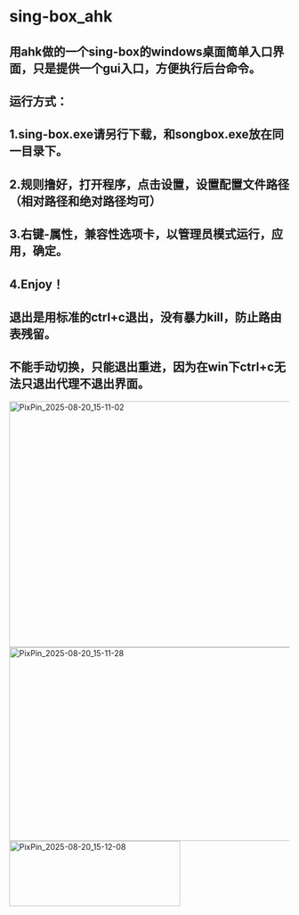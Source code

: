 # sing-box_ahk
## 用ahk做的一个sing-box的windows桌面简单入口界面，只是提供一个gui入口，方便执行后台命令。
## 运行方式：
## 1.sing-box.exe请另行下载，和songbox.exe放在同一目录下。
## 2.规则撸好，打开程序，点击设置，设置配置文件路径（相对路径和绝对路径均可）
## 3.右键-属性，兼容性选项卡，以管理员模式运行，应用，确定。
## 4.Enjoy！
## 退出是用标准的ctrl+c退出，没有暴力kill，防止路由表残留。
## 不能手动切换，只能退出重进，因为在win下ctrl+c无法只退出代理不退出界面。

<img width="749" height="441" alt="PixPin_2025-08-20_15-11-02" src="https://github.com/user-attachments/assets/fe79c2e3-5b77-4236-bcf0-e691f3a6abea" />
<img width="1054" height="347" alt="PixPin_2025-08-20_15-11-28" src="https://github.com/user-attachments/assets/4d800adc-00ce-4151-9577-e287ade7f485" />
<img width="307" height="117" alt="PixPin_2025-08-20_15-12-08" src="https://github.com/user-attachments/assets/6dd92d17-af41-4a67-a28a-6581bfa56769" />

